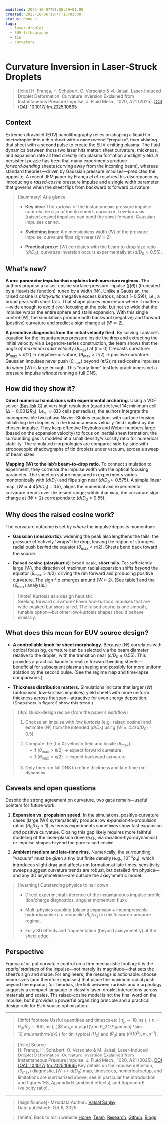```yaml
---
modified: 2025-10-07T06:05:29+01:00
created: 2025-10-06T19:47:13+01:00
status: done ✅
tags:
  - laser-droplet
  - EUV-lithography
  - tin
  - curvature
---
```

# Curvature Inversion in Laser‑Struck Droplets

> [!cite] 
> H. França, H. Schubert, O. Versolato & M. Jalaal, Laser-Induced Droplet Deformation: Curvature Inversion Explained from Instantaneous Pressure Impulse, J. Fluid Mech., 1020, A21 (2025). [DOI (OA): 10.1017/jfm.2025.10665](https://doi.org/10.1017/jfm.2025.10665)

## Context

Extreme‑ultraviolet (EUV) nanolithography relies on shaping a liquid tin microdroplet into a thin sheet with a nanosecond “prepulse”, then ablating that sheet with a second pulse to create the EUV‑emitting plasma. The fluid dynamics between those two laser hits matter: sheet curvature, thickness, and expansion rate all feed directly into plasma formation and light yield. A persistent puzzle has been that many experiments produce _forward‑bending_ sheets (curving away from the incoming beam), whereas standard theories—driven by Gaussian pressure impulses—predicted the opposite. A recent JFM paper by França _et al._ resolves this discrepancy by introducing a _raised‑cosine_ pressure impulse and a single width parameter that governs when the sheet flips from backward to forward curvature.

> [!summary] At a glance
> 
> - **Key idea:** The _kurtosis_ of the instantaneous pressure impulse controls the sign of the tin sheet’s curvature. Low‑kurtosis (raised‑cosine) impulses can bend the sheet forward; Gaussian impulses cannot.
>     
> - **Switching knob:** A dimensionless width (W) of the pressure impulse: curvature flips sign near ($W \approx 2$).
>     
> - **Practical proxy:** ($W$) correlates with the beam‑to‑drop size ratio ($d/D_0$); curvature inversion occurs experimentally at ($d/D_0 \approx 0.55$).
>     


## What’s new?

**A one‑parameter impulse that explains both curvature regimes.** The authors propose a raised‑cosine surface‑pressure impulse ($f(\theta)$) (truncated by a Heaviside function), tuned by a width ($W$). Unlike a Gaussian, the raised cosine is _platykurtic_ (negative excess kurtosis, about ($-0.59$)), i.e., a broad peak with short tails. That shape places momentum where it matters—wide enough to avoid over‑focusing at the pole, but not so wide that the impulse wraps the entire sphere and stalls expansion. With this single control (W), the simulations produce both backward (negative) and forward (positive) curvature and predict a sign change at ($W \simeq 2$).

**A predictive diagnostic from the initial velocity field.** By solving Laplace’s equation for the instantaneous pressure inside the drop and extracting the initial velocity via a Legendre‑series construction, the team shows that the _angle of maximum radial velocity_ ($\theta_\text{max}$) at ($t=0$) forecasts curvature: ($\theta_\text{max}<\pi/2$) → negative curvature; ($\theta_\text{max}>\pi/2$) → positive curvature. Gaussian impulses never push ($\theta_\text{max}$) beyond ($\pi/2$); raised‑cosine impulses do when ($W$) is large enough. This “early‑time” test lets practitioners vet a pressure impulse _without_ running a full DNS.


## How did they show it?

**Direct numerical simulations with experimental anchoring.** Using a VOF solver ([Basilisk C](http://basilisk.fr)) at very high resolution (quadtree level 14; minimum cell ($\Delta = 0.0012 R_0$), i.e., $\approx 833$ cells per radius), the authors integrate the incompressible two‑phase Navier–Stokes equations with surface tension, initializing the droplet with the instantaneous velocity field implied by the chosen impulse. They keep effective Reynolds and Weber numbers large (based on the expansion velocity) to focus on inertial sheet formation; the surrounding gas is modeled at a small density/viscosity ratio for numerical stability. The simulated morphologies are compared side‑by‑side with stroboscopic shadowgraphs of tin droplets under vacuum, across a sweep of beam sizes.

**Mapping ($W$) to the lab’s beam‑to‑drop ratio.** To connect simulation to experiment, they correlate the impulse width with the optical focusing parameter. The sheet curvature measured in experiments varies monotonically with ($d/D_0$) and flips sign near ($d/D_0 \approx 0.575$). A simple linear map, ($W \approx 4.4(d/D_0) - 0.5$), aligns the numerical and experimental curvature trends over the tested range; within that map, the curvature sign change at ($W \approx 2$) corresponds to ($d/D_0 \approx 0.55$). 


## Why does the raised cosine work?

The curvature outcome is set by _where_ the impulse deposits momentum:

- **Gaussian (mesokurtic)**: widening the peak also lengthens the tails; the pressure effectively “wraps” the drop, leaving the region of strongest radial push _behind_ the equator ($\theta_{\max}<\pi/2$). Sheets bend back toward the source.
    
- **Raised cosine (platykurtic)**: broad peak, **short tails**. For sufficiently large ($W$), the direction of maximum radial expansion shifts _beyond_ the equator ($\theta_{\max}>\pi/2$), driving the rim forward and producing positive curvature. The sign flip emerges around ($W \approx 2$). (See table 1 and the ($\theta_{\max}$) analysis.)
    

> [!note] Kurtosis as a design heuristic  
> Seeking forward curvature? Favor _low‑kurtosis_ impulses that are wide‑peaked but short‑tailed. The raised cosine is one smooth, tunable option—but other low‑kurtosis shapes should behave similarly.


## What does this mean for EUV source design?

- **A controllable knob for sheet morphology.** Because ($W$) correlates with optical focusing, curvature can be selected via the beam diameter relative to the droplet, with the transition near ($d/D_0 \approx 0.55$). This provides a practical handle to realize forward‑bending sheets—beneficial for subsequent plasma shaping and possibly for more uniform ablation by the second pulse. (See the regime map and time‑lapse comparisons.)
    
- **Thickness distribution matters.** Simulations indicate that larger ($W$) (unfocused, low‑kurtosis impulses) yield sheets with more uniform thickness across the span—attractive for even energy deposition. (Snapshots in figure 6 show this trend.)
    

> [!tip] Quick‑design recipe (from the paper’s workflow)
> 
> 1. Choose an impulse with _low kurtosis_ (e.g., raised cosine) and estimate ($W$) from the intended ($d/D_0$) using ($W \approx 4.4(d/D_0) - 0.5$).
>     
> 2. Compute the ($t=0$) velocity field and locate ($\theta_{\max}$).  
>      • If ($\theta_{\max}>\pi/2$) → expect forward curvature.  
>      • If ($\theta_{\max}<\pi/2$) → expect backward curvature.
>     
> 3. Only then run full DNS to refine thickness and late‑time rim dynamics.
>     


## Caveats and open questions

Despite the strong agreement on curvature, two gaps remain—useful pointers for future work:

1. **Expansion vs. propulsion speed.** In the simulations, positive‑curvature cases (large (W)) systematically produce low expansion‑to‑propulsion ratios ($\dot{R}_0/U_z<1$), whereas experiments sometimes show fast expansion _and_ positive curvature. Closing this gap likely requires more faithful modeling of the laser–plasma drive (e.g., via radiation‑hydrodynamics) or impulse shapes beyond the pure raised cosine.
    
2. **Ambient medium and late‑time rims.** Numerically, the surrounding “vacuum” must be given a tiny but finite density (e.g., $10^{-4}\rho_d$), which introduces slight drag and affects rim formation at late times; sensitivity sweeps suggest curvature trends are robust, but detailed rim physics—and any 3D asymmetries—are outside the axisymmetric model.
    

> [!warning] Outstanding physics to nail down
> 
> - Direct experimental inference of the instantaneous impulse profile (ion/charge diagnostics, angular momentum flux).
>     
> - Multi‑physics coupling (plasma expansion + incompressible hydrodynamics) to reconcile ($\dot{R}_0/U_z$) in the forward‑curvature regime.
>     
> - Fully 3D effects and fragmentation (beyond axisymmetry) at the sheet edge.
>     


## Perspective

França _et al._ put curvature control on a firm mechanistic footing: it is the _spatial statistics_ of the impulse—not merely its magnitude—that sets the sheet’s sign and shape. For engineers, the message is actionable: choose beam sizes (and therefore impulses) that place the maximum radial push beyond the equator; for theorists, the link between kurtosis and morphology suggests a compact language to classify laser–droplet interactions across materials and scales. The raised‑cosine model is not the final word on the impulse, but it provides a powerful organizing principle and a practical design rule for EUV source optimization.

---

> [!info] footnote
> Useful quantities and timescales: ( $\tau_p \sim 10,\mathrm{ns}$ ), ( $\tau_i = R_0/\dot{R}_0 \sim 100,\mathrm{ns}$ ), ( $\tau_c = \sqrt{\rho R_0^3/\gamma} \sim 10,\mu\mathrm{s}$ ) for tin; typical ($U_z$) and ($\dot{R}_0$) are ($\mathcal{O}(10^2),\mathrm{m,s^{-1}}$).

> [!cite] Source  
> H. França, H. Schubert, O. Versolato & M. Jalaal, Laser-Induced Droplet Deformation: Curvature Inversion Explained from Instantaneous Pressure Impulse, J. Fluid Mech., 1020, A21 (2025). [DOI (OA): 10.1017/jfm.2025.10665](https://doi.org/10.1017/jfm.2025.10665) Key details on the impulse definition, ($\theta_{\max}$) diagnostic, ($W \leftrightarrow d/D_0$) map, timescales, numerical setup, and limitations are summarized above; see in particular the introduction and figures 1–8, Appendix B (ambient effects), and Appendix E (velocity ratio).

--- 

> [!significance]- Metadata
> Author:: [Vatsal Sanjay](https://comphy-lab.org/VatsalSy)<br>
> Date published:: Oct 6, 2025

> [!meta] Back to main website
> [Home](https://comphy-lab.org/), [Team](https://comphy-lab.org/team), [Research](https://comphy-lab.org/research), [Github](https://github.com/comphy-lab), [Blogs](https://blogs.comphy-lab.org)